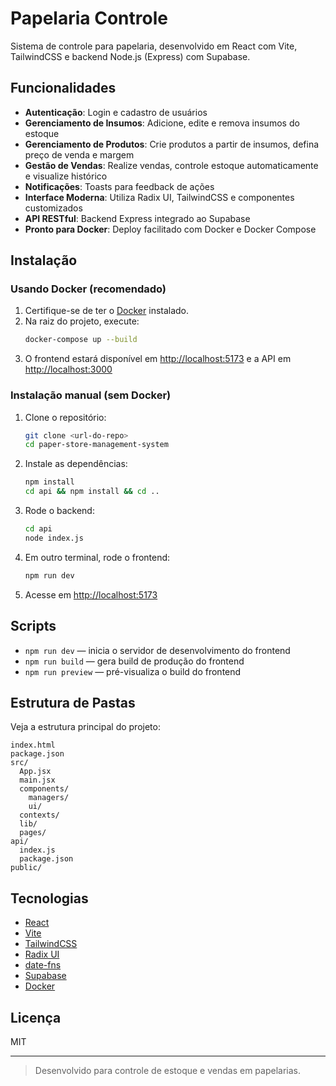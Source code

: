 # Papelaria Controle

Sistema de controle para papelaria, desenvolvido em React com Vite, TailwindCSS e backend Node.js (Express) com Supabase.

## Funcionalidades

- **Autenticação**: Login e cadastro de usuários
- **Gerenciamento de Insumos**: Adicione, edite e remova insumos do estoque
- **Gerenciamento de Produtos**: Crie produtos a partir de insumos, defina preço de venda e margem
- **Gestão de Vendas**: Realize vendas, controle estoque automaticamente e visualize histórico
- **Notificações**: Toasts para feedback de ações
- **Interface Moderna**: Utiliza Radix UI, TailwindCSS e componentes customizados
- **API RESTful**: Backend Express integrado ao Supabase
- **Pronto para Docker**: Deploy facilitado com Docker e Docker Compose

## Instalação

### Usando Docker (recomendado)

1. Certifique-se de ter o [Docker](https://www.docker.com/) instalado.
2. Na raiz do projeto, execute:
   ```sh
   docker-compose up --build
   ```
3. O frontend estará disponível em [http://localhost:5173](http://localhost:5173)
   e a API em [http://localhost:3000](http://localhost:3000)

### Instalação manual (sem Docker)

1. Clone o repositório:
   ```sh
   git clone <url-do-repo>
   cd paper-store-management-system
   ```
2. Instale as dependências:
   ```sh
   npm install
   cd api && npm install && cd ..
   ```
3. Rode o backend:
   ```sh
   cd api
   node index.js
   ```
4. Em outro terminal, rode o frontend:
   ```sh
   npm run dev
   ```
5. Acesse em [http://localhost:5173](http://localhost:5173)

## Scripts

- `npm run dev` — inicia o servidor de desenvolvimento do frontend
- `npm run build` — gera build de produção do frontend
- `npm run preview` — pré-visualiza o build do frontend

## Estrutura de Pastas

Veja a estrutura principal do projeto:
```
index.html
package.json
src/
  App.jsx
  main.jsx
  components/
    managers/
    ui/
  contexts/
  lib/
  pages/
api/
  index.js
  package.json
public/
```

## Tecnologias

- [React](https://react.dev/)
- [Vite](https://vitejs.dev/)
- [TailwindCSS](https://tailwindcss.com/)
- [Radix UI](https://www.radix-ui.com/)
- [date-fns](https://date-fns.org/)
- [Supabase](https://supabase.com/)
- [Docker](https://www.docker.com/)

## Licença

MIT

---

> Desenvolvido para controle de estoque e vendas em papelarias.